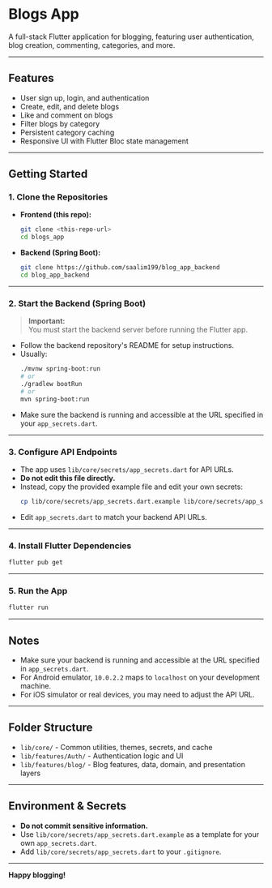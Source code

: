 # Blogs App

A full-stack Flutter application for blogging, featuring user authentication, blog creation, commenting, categories, and more.

---

## Features

- User sign up, login, and authentication
- Create, edit, and delete blogs
- Like and comment on blogs
- Filter blogs by category
- Persistent category caching
- Responsive UI with Flutter Bloc state management

---

## Getting Started

### 1. **Clone the Repositories**

- **Frontend (this repo):**

  ```sh
  git clone <this-repo-url>
  cd blogs_app
  ```

- **Backend (Spring Boot):**
  ```sh
  git clone https://github.com/saalim199/blog_app_backend
  cd blog_app_backend
  ```

---

### 2. **Start the Backend (Spring Boot)**

> **Important:**  
> You must start the backend server before running the Flutter app.

- Follow the backend repository's README for setup instructions.
- Usually:
  ```sh
  ./mvnw spring-boot:run
  # or
  ./gradlew bootRun
  # or
  mvn spring-boot:run
  ```
- Make sure the backend is running and accessible at the URL specified in your `app_secrets.dart`.

---

### 3. **Configure API Endpoints**

- The app uses `lib/core/secrets/app_secrets.dart` for API URLs.
- **Do not edit this file directly.**
- Instead, copy the provided example file and edit your own secrets:
  ```sh
  cp lib/core/secrets/app_secrets.dart.example lib/core/secrets/app_secrets.dart
  ```
- Edit `app_secrets.dart` to match your backend API URLs.

---

### 4. **Install Flutter Dependencies**

```sh
flutter pub get
```

---

### 5. **Run the App**

```sh
flutter run
```

---

## Notes

- Make sure your backend is running and accessible at the URL specified in `app_secrets.dart`.
- For Android emulator, `10.0.2.2` maps to `localhost` on your development machine.
- For iOS simulator or real devices, you may need to adjust the API URL.

---

## Folder Structure

- `lib/core/` - Common utilities, themes, secrets, and cache
- `lib/features/Auth/` - Authentication logic and UI
- `lib/features/blog/` - Blog features, data, domain, and presentation layers

---

## Environment & Secrets

- **Do not commit sensitive information.**
- Use `lib/core/secrets/app_secrets.dart.example` as a template for your own `app_secrets.dart`.
- Add `lib/core/secrets/app_secrets.dart` to your `.gitignore`.

---

**Happy blogging!**
